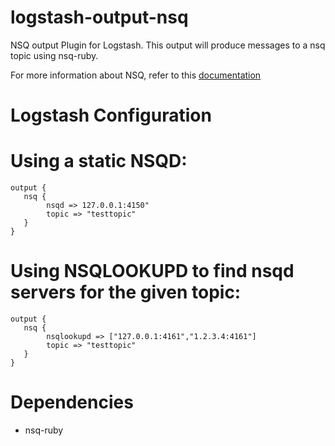 logstash-output-nsq
====================

NSQ output Plugin for Logstash. This output will produce messages to a nsq topic using nsq-ruby. 

For more information about NSQ, refer to this [documentation](http://nsq.io) 

Logstash Configuration
====================

Using a static NSQD:
====================

    output {
       nsq {
            nsqd => 127.0.0.1:4150"
            topic => "testtopic"
       }
    }



Using NSQLOOKUPD to find nsqd servers for the given topic:
====================

    output {
       nsq {
            nsqlookupd => ["127.0.0.1:4161","1.2.3.4:4161"]
            topic => "testtopic"
       }
    }

Dependencies
====================

* nsq-ruby
